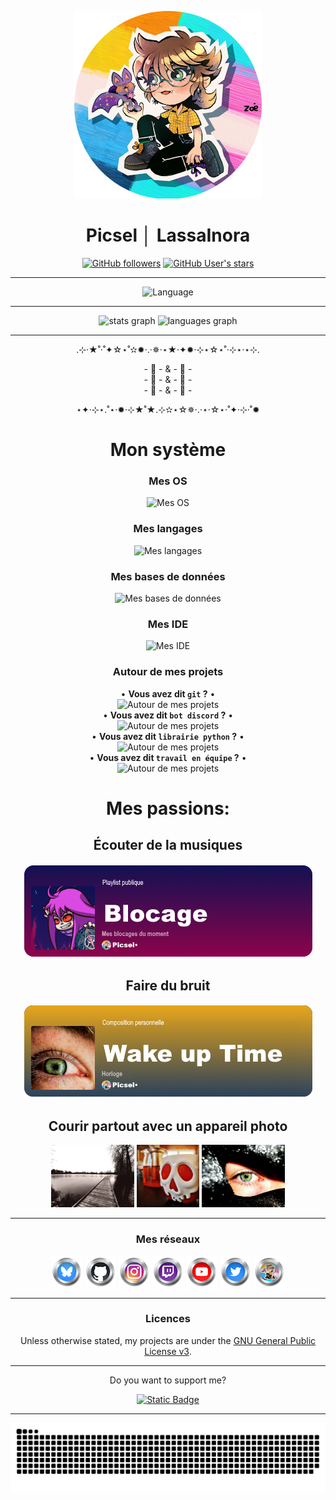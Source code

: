 <div align="center">

[![Logo LassaInora](https://raw.githubusercontent.com/LassaInora/LassaInora/refs/heads/main/.github/assets/Logo.png)](https://lassainora.fr/)
# Picsel │ LassaInora
[![GitHub followers](https://img.shields.io/github/followers/LassaInora?style=social)](https://github.com/LassaInora?tab=followers)
[![GitHub User's stars](https://img.shields.io/github/stars/LassaInora)](https://github.com/LassaInora?tab=stars)

---

![Language](https://img.shields.io/badge/Language-Fran%C3%A7ais%20%F0%9F%87%AB%F0%9F%87%B7-CE1126?labelColor=002654&style=for-the-badge)

---

  <img src="https://github-readme-stats.vercel.app/api?username=LassaInora&hide_title=false&hide_rank=true&show_icons=true&include_all_commits=true&count_private=true&disable_animations=false&theme=radical&locale=fr&hide_border=false" height="150" alt="stats graph"  />
  <img src="https://github-readme-stats.vercel.app/api/top-langs?username=LassaInora&locale=fr&hide_title=false&layout=compact&card_width=320&langs_count=5&theme=radical&hide_border=false" height="150" alt="languages graph"  />

---

.⊹·★˚·˚✦☆⋆˚✫✹·.·✵·⋆★·✦✹·⊹⋆☆⋆˚·⊹⋆·⋆⊹.

 \- 🦊 -  &  - 🍂 -  
 \- 🎵 -  &  - 🔭 -  
 \- 🐍 -  &  - 👾 -  

⋆✦·⊹⋆.˚⋆·✹·⊹★˚★.⊹✫⋆☆✵·.·⋆·☆⋆·˚✦·⊹·˚✹


# Mon système

### Mes OS

![Mes OS](https://skillicons.dev/icons?i=linux,ubuntu,raspberrypi,windows)

### Mes langages

![Mes langages](https://skillicons.dev/icons?i=py,java,md,c,cs,cpp,html,css,php)

### Mes bases de données

![Mes bases de données](https://skillicons.dev/icons?i=postgres,mysql,sqlite)

### Mes IDE

![Mes IDE](https://skillicons.dev/icons?i=pycharm,idea,clion,phpstorm,webstorm,atom,emacs) 

### Autour de mes projets
• **Vous avez dit `git` ?** •  
![Autour de mes projets](https://skillicons.dev/icons?i=git,github,atom,md)  
• **Vous avez dit `bot discord` ?** •  
![Autour de mes projets](https://skillicons.dev/icons?i=discord,bots,py,pycharm,git,github,atom,md,emacs,linux,windows,raspberrypi)  
• **Vous avez dit `librairie python` ?** •  
![Autour de mes projets](https://skillicons.dev/icons?i=py,pycharm,git,github,md,linux,windows)  
• **Vous avez dit `travail en équipe` ?** •  
![Autour de mes projets](https://skillicons.dev/icons?i=discord,notion,gmail,git,github,atom,md,emacs)

# Mes passions:
## Écouter de la musiques
[![PlaylistBlocage.png](.github/assets/plaques/Playlist-Blocage.png)](https://open.spotify.com/playlist/1r5onrinqUbAF5MvD5Y4yq)

## Faire du bruit
[![PlaylistBlocage.png](.github/assets/plaques/Composition-Wake_up_Time.png)](https://github.com/LassaInora/LassaInora/raw/refs/heads/main/.github/assets/music/Wake%20up%20Time.flac)

## Courir partout avec un appareil photo

<img src=".github/assets/images/image1.jpg" alt="image 1" height="100"/>
<img src=".github/assets/images/image2.jpg" alt="image 2" height="100"/>
<img src=".github/assets/images/image3.jpg" alt="image 3" height="100"/>


---

### Mes réseaux

[![Bluesky - lassainora.fr](.github/assets/buttons/bluesky_button.png)](https://bsky.app/profile/lassainora.fr)
[![GitHub - LassaInora](.github/assets/buttons/github_button.png)](https://github.com/LassaInora)
[![Instagram - picsel._](.github/assets/buttons/instagram_button.png)](https://www.instagram.com/picsel._/)
[![Twitch - picsel__](.github/assets/buttons/twitch_button.png)](https://www.twitch.tv/picsel__)
[![Youtube - @picsel_](.github/assets/buttons/youtube_button.png)](https://www.youtube.com/@picsel_)
[![Twitter - _Picsel](.github/assets/buttons/twitter_button.png)](https://x.com/_Picsel)
[![LassaInora - Website](.github/assets/buttons/lassainora_button.png)](https://lassainora.fr)

___

### Licences
Unless otherwise stated, my projects are under the [GNU General Public License v3](https://raw.githubusercontent.com/LassaInora/LassaInora/refs/heads/main/.github/LICENSE).

---

Do you want to support me?

[![Static Badge](https://img.shields.io/badge/Paypal-LassaInora-009CDE?labelColor=003087)](https://paypal.me/LassaInora)

---

<img src="https://raw.githubusercontent.com/Platane/snk/output/github-contribution-grid-snake.svg" alt="Snake animation" />

</div>
